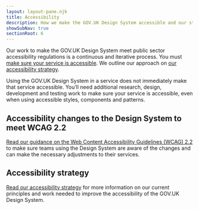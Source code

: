 ```yaml
---
layout: layout-pane.njk
title: Accessibility
description: How we make the GOV.UK Design System accessible and our strategy for improving its accessibility over time.
showSubNav: true
sectionRoot: 6
---
```


Our work to make the GOV.UK Design System meet public sector accessibility regulations is a continuous and iterative process. You must [make sure your service is accessible](https://www.gov.uk/guidance/accessibility-requirements-for-public-sector-websites-and-apps). We outline our approach on [our accessibility strategy](/accessibility/accessibility-strategy/).

Using the GOV.UK Design System in a service does not immediately make that service accessible. You’ll need additional research, design, development and testing work to make sure your service is accessible, even when using accessible styles, components and patterns.

## Accessibility changes to the Design System to meet WCAG 2.2

[Read our guidance on the Web Content Accessibility Guidelines (WCAG) 2.2](/accessibility/wcag-2.2) to make sure teams using the Design System are aware of the changes and can make the necessary adjustments to their services.

## Accessibility strategy

[Read our accessibility strategy](/accessibility/accessibility-strategy/) for more information on our current principles and work needed to improve the accessibility of the GOV.UK Design System.
